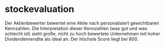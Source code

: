 # stockevaluation

Der Aktienbewerter bewertet eine Aktie nach personalisiert gewichtbaren Kennzahlen. Die Interpretation dieser Kennzahlen
(was gut und was schlecht ist) sieht große, nicht zu hoch bewertete Unternehmen mit hoher Dividendenrendite als ideal an. 
Der höchste Score liegt bei 800.

